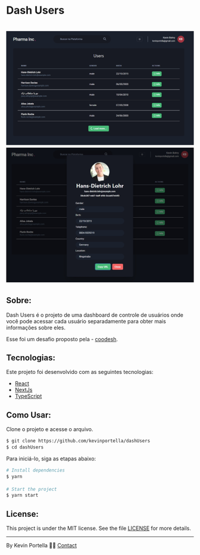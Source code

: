 <p align="center">
  <h1>Dash Users</h1>
</p>

<h1 align="center">
  <img src='./interface.jpg'>
  <img src='./interface_modal.jpg'>
</h1>

## Sobre: 

Dash Users é o projeto de uma dashboard de controle de usuários onde você pode acessar cada usuário separadamente para obter mais informações sobre eles.

Esse foi um desafio proposto pela - [coodesh](https://lab.coodesh.com/public-challenges/front-end-challenge-2021).

## Tecnologias:

Este projeto foi desenvolvido com as seguintes tecnologias: 

- [React](https://reactjs.org)
- [NextJs](https://nextjs.org)
- [TypeScript](https://www.typescriptlang.org/)

## Como Usar:

Clone o projeto e acesse o arquivo.

```bash
$ git clone https://github.com/kevinportella/dashUsers
$ cd dashUsers
```

Para iniciá-lo, siga as etapas abaixo: 
```bash
# Install dependencies
$ yarn

# Start the project 
$ yarn start
```

## License:

This project is under the MIT license. See the file [LICENSE](LICENSE.md) for more details.

---

By Kevin Portella 👋🏽 [Contact](https://www.linkedin.com/in/kevin-bohry-58a4614b/)
